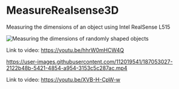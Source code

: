 # MeasureRealsense3D

Measuring the dimensions of an object using Intel RealSense L515

![Measuring the dimensions of randomly shaped objects](https://user-images.githubusercontent.com/112019541/187052807-f4a1b2b3-eb97-437d-bb81-0aec9d666902.gif)

Link to video: https://youtu.be/hhrW0mHCW4Q



https://user-images.githubusercontent.com/112019541/187053027-2122b48b-5421-4854-a954-3153c5c287ac.mp4


Link to video: https://youtu.be/XVB-H-CpW-w
